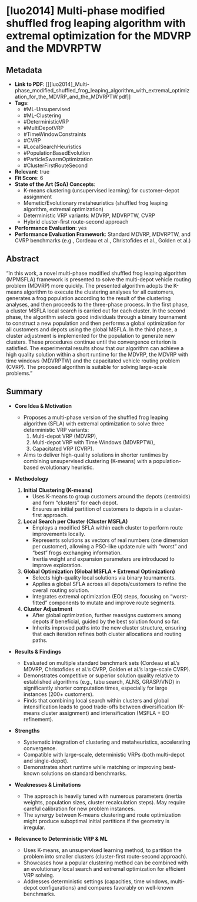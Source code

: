 # [luo2014] Multi-phase modified shuffled frog leaping algorithm with extremal optimization for the MDVRP and the MDVRPTW

## Metadata

- **Link to PDF**: [[[luo2014]_Multi-phase_modified_shuffled_frog_leaping_algorithm_with_extremal_optimization_for_the_MDVRP_and_the_MDVRPTW.pdf]]
- **Tags**:
  - #ML-Unsupervised
  - #ML-Clustering
  - #DeterministicVRP
  - #MultiDepotVRP
  - #TimeWindowConstraints
  - #CVRP
  - #LocalSearchHeuristics
  - #PopulationBasedEvolution
  - #ParticleSwarmOptimization
  - #ClusterFirstRouteSecond
- **Relevant**: true
- **Fit Score**: 6
- **State of the Art (SoA) Concepts**:
  - K-means clustering (unsupervised learning) for customer–depot assignment
  - Memetic/Evolutionary metaheuristics (shuffled frog leaping algorithm, extremal optimization)
  - Deterministic VRP variants: MDVRP, MDVRPTW, CVRP
  - Hybrid cluster-first route-second approach
- **Performance Evaluation**: yes
- **Performance Evaluation Framework**: Standard MDVRP, MDVRPTW, and CVRP benchmarks (e.g., Cordeau et al., Christofides et al., Golden et al.)

## Abstract
“In this work, a novel multi-phase modified shuffled frog leaping algorithm (MPMSFLA) framework is presented to solve the multi-depot vehicle routing problem (MDVRP) more quickly. The presented algorithm adopts the K-means algorithm to execute the clustering analyses for all customers, generates a frog population according to the result of the clustering analyses, and then proceeds to the three-phase process. In the first phase, a cluster MSFLA local search is carried out for each cluster. In the second phase, the algorithm selects good individuals through a binary tournament to construct a new population and then performs a global optimization for all customers and depots using the global MSFLA. In the third phase, a cluster adjustment is implemented for the population to generate new clusters. These procedures continue until the convergence criterion is satisfied. The experimental results show that our algorithm can achieve a high quality solution within a short runtime for the MDVRP, the MDVRP with time windows (MDVRPTW) and the capacitated vehicle routing problem (CVRP). The proposed algorithm is suitable for solving large-scale problems.”

## Summary
- **Core Idea & Motivation**  
  - Proposes a multi-phase version of the shuffled frog leaping algorithm (SFLA) with extremal optimization to solve three deterministic VRP variants:
    1. Multi-depot VRP (MDVRP),
    2. Multi-depot VRP with Time Windows (MDVRPTW),
    3. Capacitated VRP (CVRP).
  - Aims to deliver high-quality solutions in shorter runtimes by combining unsupervised clustering (K-means) with a population-based evolutionary heuristic.

- **Methodology**  
  1. **Initial Clustering (K-means)**  
     - Uses K-means to group customers around the depots (centroids) and form “clusters” for each depot.
     - Ensures an initial partition of customers to depots in a cluster-first approach.
  2. **Local Search per Cluster (Cluster MSFLA)**  
     - Employs a modified SFLA within each cluster to perform route improvements locally.
     - Represents solutions as vectors of real numbers (one dimension per customer), allowing a PSO-like update rule with “worst” and “best” frogs exchanging information.
     - Inertia weight and expansion parameters are introduced to improve exploration.
  3. **Global Optimization (Global MSFLA + Extremal Optimization)**  
     - Selects high-quality local solutions via binary tournaments.
     - Applies a global SFLA across all depots/customers to refine the overall routing solution.
     - Integrates extremal optimization (EO) steps, focusing on “worst-fitted” components to mutate and improve route segments.
  4. **Cluster Adjustment**  
     - After global optimization, further reassigns customers among depots if beneficial, guided by the best solution found so far.
     - Inherits improved paths into the new cluster structure, ensuring that each iteration refines both cluster allocations and routing paths.

- **Results & Findings**  
  - Evaluated on multiple standard benchmark sets (Cordeau et al.’s MDVRP, Christofides et al.’s CVRP, Golden et al.’s large-scale CVRP).
  - Demonstrates competitive or superior solution quality relative to established algorithms (e.g., tabu search, ALNS, GRASP/VND) in significantly shorter computation times, especially for large instances (200+ customers).
  - Finds that combining local search within clusters and global intensification leads to good trade-offs between diversification (K-means cluster assignment) and intensification (MSFLA + EO refinement).

- **Strengths**  
  - Systematic integration of clustering and metaheuristics, accelerating convergence.
  - Compatible with large-scale, deterministic VRPs (both multi-depot and single-depot).
  - Demonstrates short runtime while matching or improving best-known solutions on standard benchmarks.

- **Weaknesses & Limitations**  
  - The approach is heavily tuned with numerous parameters (inertia weights, population sizes, cluster recalculation steps). May require careful calibration for new problem instances.
  - The synergy between K-means clustering and route optimization might produce suboptimal initial partitions if the geometry is irregular.

- **Relevance to Deterministic VRP & ML**  
  - Uses K-means, an unsupervised learning method, to partition the problem into smaller clusters (cluster-first route-second approach).
  - Showcases how a popular clustering method can be combined with an evolutionary local search and extremal optimization for efficient VRP solving.
  - Addresses deterministic settings (capacities, time windows, multi-depot configurations) and compares favorably on well-known benchmarks.